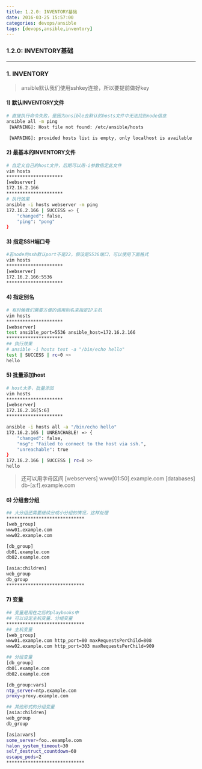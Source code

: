```yaml
---
title: 1.2.0: INVENTORY基础
date: 2016-03-25 15:57:00
categories: devops/ansible
tags: [devops,ansible,inventory]
---
```

### 1.2.0: INVENTORY基础

---

### 1. INVENTORY
> ansible默认我们使用sshkey连接，所以要提前做好key

#### 1) 默认INVENTORY文件
``` bash
# 直接执行命令失败，是因为ansible去默认的hosts文件中无法找到node信息
ansible all -m ping
 [WARNING]: Host file not found: /etc/ansible/hosts

 [WARNING]: provided hosts list is empty, only localhost is available
```

#### 2) 最基本的INVENTORY文件
``` bash
# 自定义自己的host文件，后期可以用-i参数指定此文件
vim hosts
*********************
[webserver]
172.16.2.166
*********************
# 执行效果
ansible -i hosts webserver -m ping
172.16.2.166 | SUCCESS => {
    "changed": false,
    "ping": "pong"
}
```

#### 3) 指定SSH端口号
``` bash
#若node的ssh默认port不是22，假设是5536端口，可以使用下面格式
vim hosts
*********************
[webserver]
172.16.2.166:5536
*********************
```

#### 4) 指定别名
``` bash
# 有时候我们需要方便的调用别名来指定IP主机
vim hosts
*********************
[webserver]
test ansible_port=5536 ansible_host=172.16.2.166
*********************
## 执行效果
# ansible -i hosts test -a "/bin/echo hello"
test | SUCCESS | rc=0 >>
hello
```

#### 5) 批量添加host
``` bash
# host太多，批量添加
vim hosts
*********************
[webserver]
172.16.2.16[5:6]
*********************

ansible -i hosts all -a "/bin/echo hello"
172.16.2.165 | UNREACHABLE! => {
    "changed": false,
    "msg": "Failed to connect to the host via ssh.",
    "unreachable": true
}
172.16.2.166 | SUCCESS | rc=0 >>
hello
```
> 还可以用字母区间
[webservers]
www[01:50].example.com
[databases]
db-[a:f].example.com

#### 6) 分组套分组
``` bash
## 大分组还需要继续分成小分组的情况，这样处理
*****************************
[web_group]
www01.example.com
www02.example.com

[db_group]
db01.example.com
db02.example.com

[asia:children]
web_group
db_group
*****************************
```

#### 7) 变量
``` bash
## 变量是用在之后的playbooks中
## 可以设定主机变量、分组变量
*****************************
## 主机变量
[web_group]
www01.example.com http_port=80 maxRequestsPerChild=808
www02.example.com http_port=303 maxRequestsPerChild=909

## 分组变量
[db_group]
db01.example.com
db02.example.com

[db_group:vars]
ntp_server=ntp.example.com
proxy=proxy.example.com

## 其他形式的分组变量
[asia:children]
web_group
db_group

[asia:vars]
some_server=foo..example.com
halon_system_timeout=30
self_destruct_countdown=60
escape_pods=2
*****************************```